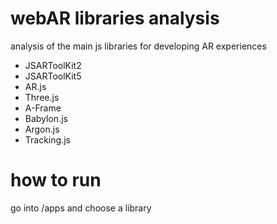 # webAR libraries analysis
analysis of the main js libraries for developing AR experiences
- JSARToolKit2
- JSARToolKit5
- AR.js
- Three.js
- A-Frame
- Babylon.js
- Argon.js
- Tracking.js

# how to run
go into /apps and choose a library
